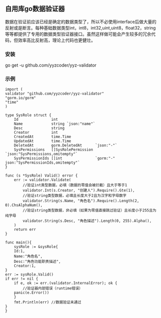 ## 自用库go数据验证器
数据在验证前应该已经是确定的数据类型了，所以不必使用interface后做大量的反射或是断言。每种基础数据类型int，int8，int32,uint,uint8，float32，string等等都提供了专用的数据类型验证器接口。虽然这样做可能会产生较多的冗余代码，但效率高比反射高，理论上代码也更健壮。

### 安装
go get -u github.com/yyzcoder/yyz-validator

### 示例

    import (
	validator "github.com/yyzcoder/yyz-validator"
	"gorm.io/gorm"
	"time"
    )

    type SysRole struct {
	    Id               int
	    Name             string `json:"name"`
	    Desc             string
	    Creator          int
	    CreatedAt        time.Time
	    UpdatedAt        time.Time
	    DeletedAt        gorm.DeletedAt      `json:"-"`
	    SysPermissions   []SysRolePermission `json:"SysPermissions,omitempty"`
	    SysPermissionIds []int               `gorm:"-" json:"SysPermissionIds,omitempty"`
    }
    
    func (s *SysRole) Valid() error {
        err := validator.Validate(
            //验证int类型数据，必填（数据的零值会被拦截）且大于等于1
            validator.Int(s.Creator, "创建人").Require().Gte(1),
            //验证string类型数据，必填且长度大于2且为汉字和字母数字
            validator.String(s.Name, "角色名").Require().Length(2, 0).ChsAlphaNum(),
            //验证string类型数据，非必填（如果为零值直接跳过验证）且长度小于255且为纯字母
            validator.String(s.Desc, "角色描述").Length(0, 255).Alpha(),
        )
        return err
    }
    
    func main(){
    	sysRole := &sysRole{
	    Id:1,
	    Name:"角色名",
	    Desc:"角色功能职责描述",
	    Creator:1,
	}
	err := sysRole.Valid()
	if err != nil {
	    if e, ok := err.(validator.InternalError); ok {
	    	//验证器内部错误（runtime错误）
		panic(e.Error())
	    }
	    fmt.Println(err) //数据验证未通过
	}
    }
